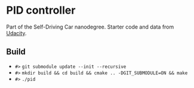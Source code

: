 # PID controller
Part of the Self-Driving Car nanodegree. Starter code and data from [Udacity](https://github.com/udacity/CarND-PID-Control-Project).

## Build
- `#>` `git submodule update --init --recursive`
- `#>` `mkdir build && cd build && cmake .. -DGIT_SUBMODULE=ON && make`
- `#>` `./pid`
